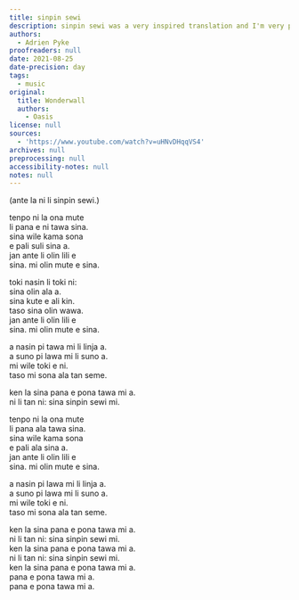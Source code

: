 ```yaml
---
title: sinpin sewi
description: sinpin sewi was a very inspired translation and I'm very proud of it
authors:
  - Adrien Pyke
proofreaders: null
date: 2021-08-25
date-precision: day
tags:
  - music
original:
  title: Wonderwall
  authors:
    - Oasis
license: null
sources:
  - 'https://www.youtube.com/watch?v=uHNvDHqqVS4'
archives: null
preprocessing: null
accessibility-notes: null
notes: null
---
```

(ante la ni li sinpin sewi.)

tenpo ni la ona mute  
li pana e ni tawa sina.  
sina wile kama sona  
e pali suli sina a.  
jan ante li olin lili e  
sina. mi olin mute e sina.

toki nasin li toki ni:  
sina olin ala a.  
sina kute e ali kin.  
taso sina olin wawa.  
jan ante li olin lili e  
sina. mi olin mute e sina.

a nasin pi tawa mi li linja a.  
a suno pi lawa mi li suno a.  
mi wile toki e ni.  
taso mi sona ala tan seme.

ken la sina pana e pona tawa mi a.  
ni li tan ni: sina sinpin sewi mi.

tenpo ni la ona mute  
li pana ala tawa sina.  
sina wile kama sona  
e pali ala sina a.  
jan ante li olin lili e  
sina. mi olin mute e sina.

a nasin pi lawa mi li linja a.  
a suno pi lawa mi li suno a.  
mi wile toki e ni.  
taso mi sona ala tan seme.

ken la sina pana e pona tawa mi a.  
ni li tan ni: sina sinpin sewi mi.  
ken la sina pana e pona tawa mi a.  
ni li tan ni: sina sinpin sewi mi.  
ken la sina pana e pona tawa mi a.  
pana e pona tawa mi a.  
pana e pona tawa mi a.
